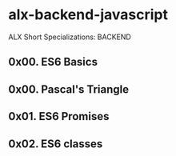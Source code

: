 # alx-backend-javascript
ALX Short Specializations: BACKEND
## 0x00. ES6 Basics
## 0x00. Pascal's Triangle
## 0x01. ES6 Promises
## 0x02. ES6 classes
## 
